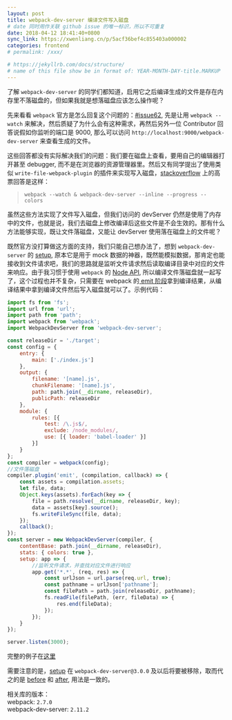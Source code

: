 ```yaml
---
layout: post
title: webpack-dev-server 编译文件写入磁盘
# date 同时用作关联 github issue 的唯一标识，所以不可重复
date: 2018-04-12 18:41:40+0800
sync_link: https://xwenliang.cn/p/5acf36bef4c855403a000002
categories: frontend
# permalink: /xxx/

# https://jekyllrb.com/docs/structure/
# name of this file show be in format of: YEAR-MONTH-DAY-title.MARKUP
---
```



了解 `webpack-dev-server` 的同学们都知道，启用它之后编译生成的文件是存在内存里不落磁盘的，但如果我就是想落磁盘应该怎么操作呢？  

先来看看 `webpack` 官方是怎么回复这个问题的：[#issue62](https://github.com/webpack/webpack-dev-server/issues/62), 先是让用 `webpack --watch` 来解决，然后质疑了为什么会有这种需求，再然后另外一位 Contributor 回答说假如你监听的端口是 9000, 那么可以访问 `http://localhost:9000/webpack-dev-server` 来查看生成的文件。  

这些回答都没有实际解决我们的问题：我们要在磁盘上查看，要用自己的编辑器打开甚至 debugger, 而不是在浏览器的资源管理器里。然后又有同学提出了使用类似 `write-file-webpack-plugin` 的插件来实现写入磁盘，[stackoverflow](https://stackoverflow.com/questions/41928358/webpack-how-to-compile-write-on-disk-and-serve-static-content-js-css-using-w) 上的高票回答是这样：  

> `webpack --watch & webpack-dev-server --inline --progress --colors`  

虽然这些方法实现了文件写入磁盘，但我们访问的 devServer 仍然是使用了内存中的文件，也就是说，我们去磁盘上修改编译后这些文件是不会生效的。那有什么方法能够实现，既让文件落磁盘，又能让 devServer 使用落在磁盘上的文件呢？  

既然官方没打算做这方面的支持，我们只能自己想办法了，想到 `webpack-dev-server` 的 [setup](https://webpack.js.org/configuration/dev-server/#devserver-setup), 原本它是用于 mock 数据的神器，既然能模拟数据，那肯定也能接收到文件请求吧，我们的思路就是监听文件请求然后读取编译目录中对应的文件来响应。由于我习惯于使用 `webpack` 的 [Node API](https://webpack.js.org/api/node/), 所以编译文件落磁盘就一起写了，这个过程也并不复杂，只需要在 webpack 的[ emit 阶段](https://github.com/webpack/docs/wiki/how-to-write-a-plugin#async-compilation-plugins)拿到编译结果，从编译结果中拿到编译文件然后写入磁盘就可以了。示例代码：  

```javascript
import fs from 'fs';
import url from 'url';
import path from 'path';
import webpack from 'webpack';
import WebpackDevServer from 'webpack-dev-server';

const releaseDir = './target';
const config = {
    entry: {
        main: ['./index.js']
    },
    output: {
        filename: '[name].js',
        chunkFilename: '[name].js',
        path: path.join(__dirname, releaseDir),
        publicPath: releaseDir
    },
    module: {
        rules: [{
            test: /\.js$/,
            exclude: /node_modules/,
            use: [{ loader: 'babel-loader' }]
        }]
    }
};
const compiler = webpack(config);
//文件落磁盘
compiler.plugin('emit', (compilation, callback) => {
    const assets = compilation.assets;
    let file, data;
    Object.keys(assets).forEach(key => {
        file = path.resolve(__dirname, releaseDir, key);
        data = assets[key].source();
        fs.writeFileSync(file, data);
    });
    callback();
});
const server = new WebpackDevServer(compiler, {
    contentBase: path.join(__dirname, releaseDir),
    stats: { colors: true },
    setup: app => {
        //监听文件请求，并查找对应文件进行响应
        app.get('*.*', (req, res) => {
            const urlJson = url.parse(req.url, true);
            const pathname = urlJson['pathname'];
            const filePath = path.join(releaseDir, pathname);
            fs.readFile(filePath, (err, fileData) => {
                res.end(fileData);
            });
        });
    }
});

server.listen(3000);
```

完整的例子在[这里](https://github.com/xwenliang/xwenliang.github.io/tree/master/repro/webpack-dev-server-write-file-to-disk)  

需要注意的是，[setup](https://webpack.js.org/configuration/dev-server/#devserver-setup) 在 `webpack-dev-server@3.0.0` 及以后将要被移除，取而代之的是 [before](https://webpack.js.org/configuration/dev-server/#devserver-before) 和 [after](https://webpack.js.org/configuration/dev-server/#devserver-after), 用法是一致的。  

相关库的版本：  
webpack: `2.7.0`  
webpack-dev-server: `2.11.2`  

